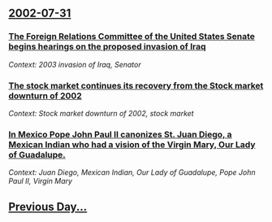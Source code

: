## [2002-07-31](/news/2002/07/31/index.md)

### [The Foreign Relations Committee of the United States Senate begins hearings on the proposed invasion of Iraq](/news/2002/07/31/the-foreign-relations-committee-of-the-united-states-senate-begins-hearings-on-the-proposed-invasion-of-iraq.md)
_Context: 2003 invasion of Iraq, Senator_

### [The stock market continues its recovery from the Stock market downturn of 2002](/news/2002/07/31/the-stock-market-continues-its-recovery-from-the-stock-market-downturn-of-2002.md)
_Context: Stock market downturn of 2002, stock market_

### [In Mexico Pope John Paul II canonizes St. Juan Diego, a Mexican Indian who had a vision of the Virgin Mary, Our Lady of Guadalupe.](/news/2002/07/31/in-mexico-pope-john-paul-ii-canonizes-st-juan-diego-a-mexican-indian-who-had-a-vision-of-the-virgin-mary-our-lady-of-guadalupe.md)
_Context: Juan Diego, Mexican Indian, Our Lady of Guadalupe, Pope John Paul II, Virgin Mary_

## [Previous Day...](/news/2002/07/30/index.md)

